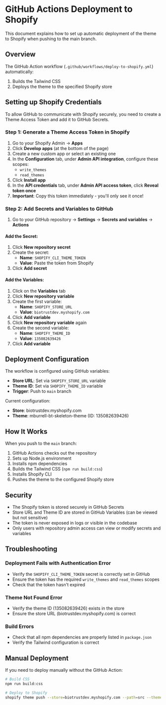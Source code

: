 # GitHub Actions Deployment to Shopify

This document explains how to set up automatic deployment of the theme to Shopify when pushing to the main branch.

## Overview

The GitHub Action workflow (`.github/workflows/deploy-to-shopify.yml`) automatically:
1. Builds the Tailwind CSS
2. Deploys the theme to the specified Shopify store

## Setting up Shopify Credentials

To allow GitHub to communicate with Shopify securely, you need to create a Theme Access Token and add it to GitHub Secrets.

### Step 1: Generate a Theme Access Token in Shopify

1. Go to your Shopify Admin → **Apps**
2. Click **Develop apps** (at the bottom of the page)
3. Create a new custom app or select an existing one
4. In the **Configuration** tab, under **Admin API integration**, configure these scopes:
   - `write_themes`
   - `read_themes`
5. Click **Install app**
6. In the **API credentials** tab, under **Admin API access token**, click **Reveal token once**
7. **Important**: Copy this token immediately - you'll only see it once!

### Step 2: Add Secrets and Variables to GitHub

1. Go to your GitHub repository → **Settings** → **Secrets and variables** → **Actions**

#### Add the Secret:
1. Click **New repository secret**
2. Create the secret:
   - **Name**: `SHOPIFY_CLI_THEME_TOKEN`
   - **Value**: Paste the token from Shopify
3. Click **Add secret**

#### Add the Variables:
1. Click on the **Variables** tab
2. Click **New repository variable**
3. Create the first variable:
   - **Name**: `SHOPIFY_STORE_URL`
   - **Value**: `biotrustdev.myshopify.com`
4. Click **Add variable**
5. Click **New repository variable** again
6. Create the second variable:
   - **Name**: `SHOPIFY_THEME_ID`
   - **Value**: `135082639426`
7. Click **Add variable**

## Deployment Configuration

The workflow is configured using GitHub variables:
- **Store URL**: Set via `SHOPIFY_STORE_URL` variable
- **Theme ID**: Set via `SHOPIFY_THEME_ID` variable  
- **Trigger**: Push to `main` branch

Current configuration:
- **Store**: biotrustdev.myshopify.com
- **Theme**: mburrell-bt-skeleton-theme (ID: 135082639426)

## How It Works

When you push to the `main` branch:

1. GitHub Actions checks out the repository
2. Sets up Node.js environment
3. Installs npm dependencies
4. Builds the Tailwind CSS (`npm run build:css`)
5. Installs Shopify CLI
6. Pushes the theme to the configured Shopify store

## Security

- The Shopify token is stored securely in GitHub Secrets
- Store URL and Theme ID are stored in GitHub Variables (can be viewed but not sensitive)
- The token is never exposed in logs or visible in the codebase
- Only users with repository admin access can view or modify secrets and variables

## Troubleshooting

### Deployment Fails with Authentication Error
- Verify the `SHOPIFY_CLI_THEME_TOKEN` secret is correctly set in GitHub
- Ensure the token has the required `write_themes` and `read_themes` scopes
- Check that the token hasn't expired

### Theme Not Found Error
- Verify the theme ID (135082639426) exists in the store
- Ensure the store URL (biotrustdev.myshopify.com) is correct

### Build Errors
- Check that all npm dependencies are properly listed in `package.json`
- Verify the Tailwind configuration is correct

## Manual Deployment

If you need to deploy manually without the GitHub Action:

```bash
# Build CSS
npm run build:css

# Deploy to Shopify
shopify theme push --store=biotrustdev.myshopify.com --path=src --theme=135082639426
```